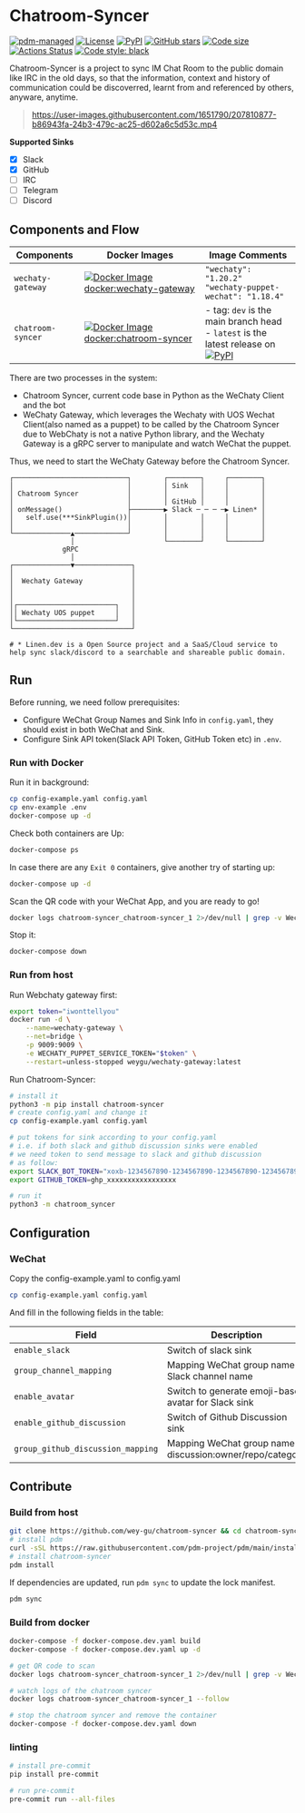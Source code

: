 # Chatroom-Syncer

[![pdm-managed](https://img.shields.io/badge/pdm-managed-blueviolet)](https://pdm.fming.dev)
[![License](https://img.shields.io/badge/License-Apache_2.0-blue.svg)](LICENSE)
[![PyPI](https://img.shields.io/pypi/v/chatroom-syncer.svg)](https://pypi.org/project/chatroom-syncer/)
[![GitHub stars](https://img.shields.io/github/stars/wey-gu/chatroom-syncer.svg)](https://github.com/wey-gu/chatroom-syncer/stargazers)
[![Code size](https://img.shields.io/github/languages/code-size/wey-gu/chatroom-syncer.svg)](https://github.com/wey-gu/chatroom-syncer)
[![Actions Status](https://github.com/wey-gu/chatroom-syncer/workflows/Continuous%20Integration/badge.svg)](https://github.com/wey-gu/chatroom-syncer/actions)
[![Code style: black](https://img.shields.io/badge/code%20style-black-000000.svg)](https://github.com/psf/black)


Chatroom-Syncer is a project to sync IM Chat Room to the public domain like IRC in the old days, so that the information, context and history of communication could be discoverred, learnt from and referenced by others, anyware, anytime.

> https://user-images.githubusercontent.com/1651790/207810877-b86943fa-24b3-479c-ac25-d602a6c5d53c.mp4

**Supported Sinks**
- [x] Slack
- [x] GitHub
- [ ] IRC
- [ ] Telegram
- [ ] Discord

## Components and Flow

| Components        | Docker Images       | Image Comments |
| ----------------  | ------------------ | ------------- |
| `wechaty-gateway` | [![Docker Image docker:wechaty-gateway](https://img.shields.io/docker/v/weygu/wechaty-gateway?label=Latest%20Tag)](https://hub.docker.com/r/weygu/wechaty-gateway) | `"wechaty": "1.20.2"` <br/> `"wechaty-puppet-wechat": "1.18.4"` |
| `chatroom-syncer` | [![Docker Image docker:chatroom-syncer](https://img.shields.io/docker/v/weygu/chatroom-syncer?label=Latest%20Tag)](https://hub.docker.com/r/weygu/chatroom-syncer) | - tag: `dev` is the main branch head<br/> - `latest` is the latest release on [![PyPI](https://img.shields.io/pypi/v/chatroom-syncer.svg)](https://pypi.org/project/chatroom-syncer/) <br/> |


There are two processes in the system:
- Chatroom Syncer, current code base in Python as the WeChaty Client and the bot
- WeChaty Gateway, which leverages the Wechaty with UOS Wechat Client(also named as a puppet) to be called by the Chatroom Syncer due to WebChaty is not a native Python library, and the Wechaty Gateway is a gRPC server to manipulate and watch WeChat the puppet.

Thus, we need to start the WeChaty Gateway before the Chatroom Syncer.

```asciiarm
┌────────────────────────────┐        ┌────────┐     ┌────────┐
│                            │        │ Sink   │     │        │
│ Chatroom Syncer            │        │        │     │        │
│                            │        │ GitHub │     │        │
│ onMessage()                ├────────▶ Slack ─ ─ ─ ─▶ Linen* │
│   self.use(***SinkPlugin())│        │        │     │        │
│                            │        │        │     │        │
└──────────────▲─────────────┘        │        │     │        │
               │                      └────────┘     └────────┘
             gRPC
               │
┌──────────────▼──────────────┐
│                             │
│  Wechaty Gateway            │
│                             │
│                             │
│┌────────────────────────┐   │
││ Wechaty UOS puppet     │   │
│└────────────────────────┘   │
└─────────────────────────────┘

# * Linen.dev is a Open Source project and a SaaS/Cloud service to help sync slack/discord to a searchable and shareable public domain.

```

## Run

Before running, we need follow prerequisites:

- Configure WeChat Group Names and Sink Info in `config.yaml`, they should exist in both WeChat and Sink.
- Configure Sink API token(Slack API Token, GitHub Token etc) in `.env`.

### Run with Docker

Run it in background:

```bash
cp config-example.yaml config.yaml
cp env-example .env
docker-compose up -d
```

Check both containers are Up:

```bash
docker-compose ps
```

In case there are any `Exit 0` containers, give another try of starting up:

```bash
docker-compose up -d
```

Scan the QR code with your WeChat App, and you are ready to go!

```bash
docker logs chatroom-syncer_chatroom-syncer_1 2>/dev/null | grep -v Wechaty
```

Stop it:

```bash
docker-compose down
```

### Run from host

Run Webchaty gateway first:

```bash
export token="iwonttellyou"
docker run -d \
    --name=wechaty-gateway \
    --net=bridge \
    -p 9009:9009 \
    -e WECHATY_PUPPET_SERVICE_TOKEN="$token" \
    --restart=unless-stopped weygu/wechaty-gateway:latest
```

Run Chatroom-Syncer:

```bash
# install it
python3 -m pip install chatroom-syncer
# create config.yaml and change it
cp config-example.yaml config.yaml

# put tokens for sink according to your config.yaml
# i.e. if both slack and github discussion sinks were enabled
# we need token to send message to slack and github discussion
# as follow:
export SLACK_BOT_TOKEN="xoxb-1234567890-1234567890-1234567890-1234567890"
export GITHUB_TOKEN=ghp_xxxxxxxxxxxxxxxxx

# run it
python3 -m chatroom_syncer
```

## Configuration

### WeChat

Copy the config-example.yaml to config.yaml

```bash
cp config-example.yaml config.yaml
```

And fill in the following fields in the table:

| Field | Description |
| ----  | ----------- |
| `enable_slack`                    | Switch of slack sink                                        |
| `group_channel_mapping`           | Mapping WeChat group name to Slack channel name             |
| `enable_avatar`                   | Switch to generate emoji-based avatar for Slack sink        |
| `enable_github_discussion`        | Switch of Github Discussion sink                            |
| `group_github_discussion_mapping` | Mapping WeChat group name to discussion:owner/repo/category |


## Contribute

### Build from host

```bash
git clone https://github.com/wey-gu/chatroom-syncer && cd chatroom-syncer
# install pdm
curl -sSL https://raw.githubusercontent.com/pdm-project/pdm/main/install-pdm.py | python3 -
# install chatroom-syncer
pdm install
```

If dependencies are updated, run `pdm sync` to update the lock manifest.

```bash
pdm sync
```

### Build from docker

```bash
docker-compose -f docker-compose.dev.yaml build
docker-compose -f docker-compose.dev.yaml up -d

# get QR code to scan
docker logs chatroom-syncer_chatroom-syncer_1 2>/dev/null | grep -v Wechaty

# watch logs of the chatroom syncer
docker logs chatroom-syncer_chatroom-syncer_1 --follow

# stop the chatroom syncer and remove the container
docker-compose -f docker-compose.dev.yaml down
```

### linting

```bash
# install pre-commit
pip install pre-commit

# run pre-commit
pre-commit run --all-files
```
